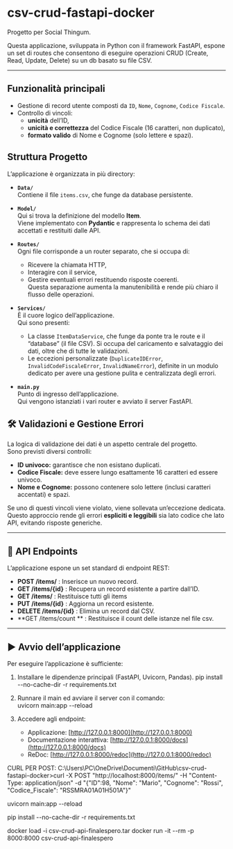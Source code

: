 # csv-crud-fastapi-docker

Progetto per Social Thingum.

Questa applicazione, sviluppata in Python con il framework FastAPI, espone un set di routes che consentono di eseguire operazioni CRUD (Create, Read, Update, Delete) su un db basato su file CSV.  

---

## Funzionalità principali
- Gestione di record utente composti da `ID`, `Nome`, `Cognome`, `Codice Fiscale`.
- Controllo di vincoli:
  - **unicità** dell’ID,
  - **unicità e correttezza** del Codice Fiscale (16 caratteri, non duplicato),
  - **formato valido** di Nome e Cognome (solo lettere e spazi).

## Struttura Progetto

L’applicazione è organizzata in più directory:

- **`Data/`**  
  Contiene il file `items.csv`, che funge da database persistente.  

- **`Model/`**  
  Qui si trova la definizione del modello **Item**.  
  Viene implementato con **Pydantic** e rappresenta lo schema dei dati accettati e restituiti dalle API.

- **`Routes/`**  
  Ogni file corrisponde a un router separato, che si occupa di:
  - Ricevere la chiamata HTTP,
  - Interagire con il service,
  - Gestire eventuali errori restituendo risposte coerenti.  
  Questa separazione aumenta la manutenibilità e rende più chiaro il flusso delle operazioni.

- **`Services/`**  
  È il cuore logico dell’applicazione.  
  Qui sono presenti:
  - La classe `ItemDataService`, che funge da ponte tra le route e il “database” (il file CSV). Si occupa del caricamento e salvataggio dei dati, oltre che di tutte le validazioni.
  - Le eccezioni personalizzate (`DuplicateIDError`, `InvalidCodeFiscaleError`, `InvalidNameError`), definite in un modulo dedicato per avere una gestione pulita e centralizzata degli errori.

- **`main.py`**  
  Punto di ingresso dell’applicazione.  
  Qui vengono istanziati i vari router e avviato il server FastAPI.  

## 🛠️ Validazioni e Gestione Errori

La logica di validazione dei dati è un aspetto centrale del progetto.  
Sono previsti diversi controlli:
- **ID univoco:** garantisce che non esistano duplicati.
- **Codice Fiscale:** deve essere lungo esattamente 16 caratteri ed essere univoco.
- **Nome e Cognome:** possono contenere solo lettere (inclusi caratteri accentati) e spazi.

Se uno di questi vincoli viene violato, viene sollevata un’eccezione dedicata.  
Questo approccio rende gli errori **espliciti e leggibili** sia lato codice che lato API, evitando risposte generiche.

---

## 📡 API Endpoints

L’applicazione espone un set standard di endpoint REST:

- **POST /items/** : Inserisce un nuovo record.  
- **GET /items/{id}** : Recupera un record esistente a partire dall’ID.
- **GET /items/** : Restituisce tutti gli items
- **PUT /items/{id}** : Aggiorna un record esistente.  
- **DELETE /items/{id}** : Elimina un record dal CSV.
- **GET /items/count ** : Restituisce il count delle istanze nel file csv.


---

## ▶️ Avvio dell’applicazione

Per eseguire l’applicazione è sufficiente:

1. Installare le dipendenze principali (FastAPI, Uvicorn, Pandas).
   pip install --no-cache-dir -r requirements.txt
3. Runnare il main ed avviare il server con il comando:  
   uvicorn main:app --reload
   
5. Accedere agli endpoint:
   - Applicazione: [http://127.0.0.1:8000](http://127.0.0.1:8000)  
   - Documentazione interattiva: [http://127.0.0.1:8000/docs](http://127.0.0.1:8000/docs)  
   - ReDoc: [http://127.0.0.1:8000/redoc](http://127.0.0.1:8000/redoc)  


CURL PER POST:
C:\Users\PC\OneDrive\Documenti\GitHub\csv-crud-fastapi-docker>curl -X POST "http://localhost:8000/items/" -H "Content-Type: application/json" -d "{\"ID\":98, \"Nome\": \"Mario\", \"Cognome\": \"Rossi\", \"Codice_Fiscale\": \"RSSMRA01A01H501A\"}"

uvicorn main:app --reload   

pip install --no-cache-dir -r requirements.txt

docker load -i csv-crud-api-finalespero.tar
docker run -it --rm -p 8000:8000 csv-crud-api-finalespero
